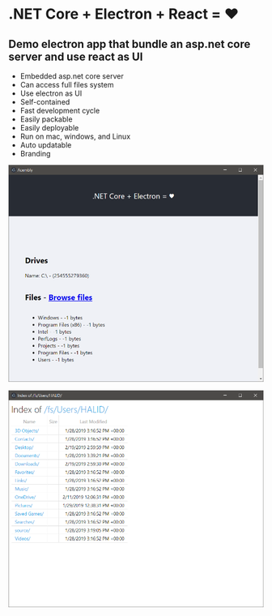 # .NET Core + Electron + React = ♥

## Demo electron app that bundle an asp.net core server and use react as UI

* Embedded asp.net core server
* Can access full files system
* Use electron as UI
* Self-contained
* Fast development cycle
* Easily packable
* Easily deployable
* Run on mac, windows, and Linux
* Auto updatable
* Branding

![Screen shoot](https://github.com/HalidCisse/Acembly.Ftx/raw/master/Doc/home.png)


![Screen shoot](https://github.com/HalidCisse/Acembly.Ftx/raw/master/Doc/files.png)
